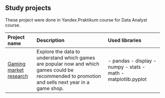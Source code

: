 ## Study projects

These project were done in Yandex.Praktikum course for Data Analyst course. 

| Project name | Description | Used libraries |
| :---------------------- | :---------------------- | :---------------------- |
| [Gaming market research](gaming_market_research) | Explore the data to understand which games are popular now and which games could be recommended to promotion and sells next year in a game shop.| - pandas - display - numpy - stats  - math - matplotlib.pyplot |
